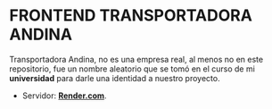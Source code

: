 # FRONTEND TRANSPORTADORA ANDINA

Transportadora Andina, no es una empresa real, al menos no en este repositorio, fue un nombre aleatorio que se tomó en el curso de mi **universidad** para darle una identidad a nuestro proyecto. 

- Servidor: **[Render.com](https://tabc.onrender.com/)**.
